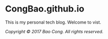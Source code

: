 # CongBao.github.io

This is my personal tech blog. Welcome to vist.

*Copyright &copy; 2017 Bao Cong. All rights reserved.*
